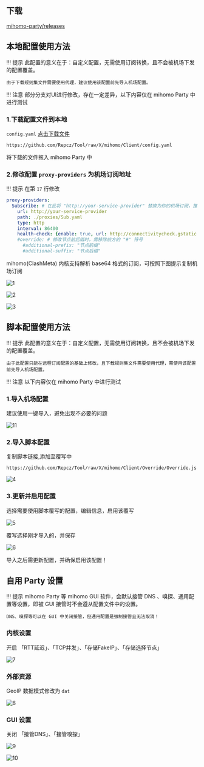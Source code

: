 ## 下载

[mihomo-party/releases](https://github.com/pompurin404/mihomo-party/releases)

## 本地配置使用方法

<!-- prettier-ignore -->
!!! 提示
    此配置的意义在于：自定义配置，无需使用订阅转换，且不会被机场下发的配置覆盖。

    由于下载规则集文件需要使用代理，建议使用该配置前先导入机场配置。

<!-- prettier-ignore -->
!!! 注意
    部分分支对UI进行修改，存在一定差异，以下内容仅在 mihomo Party 中进行测试

### 1.下载配置文件到本地

`config.yaml` 
<a id="downloadLink" href="https://github.com/Repcz/Tool/raw/X/mihomo/Client/config.yaml">点击下载文件</a>
<script>
  document.addEventListener('DOMContentLoaded', function () {
    const link = document.getElementById('downloadLink');
    link.addEventListener('click', function (event) {
      event.preventDefault();
      const url = this.href;
      const filename = url.substring(url.lastIndexOf('/') + 1);
      fetch(url)
        .then(response => response.blob())
        .then(blob => {
          const downloadUrl = URL.createObjectURL(blob);
          const a = document.createElement('a');
          a.href = downloadUrl;
          a.download = filename;
          document.body.appendChild(a);
          a.click();
          document.body.removeChild(a);
          URL.revokeObjectURL(downloadUrl);
        })
        .catch(console.error);
    });
  });
</script>

```
https://github.com/Repcz/Tool/raw/X/mihomo/Client/config.yaml
```

将下载的文件拖入 mihomo Party 中

### 2.修改配置 `proxy-providers` 为机场订阅地址

<!-- prettier-ignore -->
!!! 提示
    在第 `17` 行修改

```{.yaml linenums="15"}
proxy-providers:
  Subscribe: # 在此将 "http://your-service-provider" 替换为你的机场订阅，推荐使用 base64 或者 node list
    url: http://your-service-provider
    path: ./proxies/Sub.yaml
    type: http
    interval: 86400
    health-check: {enable: true, url: http://connectivitycheck.gstatic.com/generate_204, interval: 1800, timeout: 5000}
    #override: # 修改节点前后缀时，需移除前方的 "#" 符号
      #additional-prefix: "节点前缀"
      #additional-suffix: "节点后缀"    
```

mihomo(ClashMeta) 内核支持解析 base64 格式的订阅，可按照下图提示复制机场订阅

![1](../mihomo/Photo/1.webp)

![2](../mihomo/Photo/party1.webp)

![3](../mihomo/Photo/party2.webp)


## 脚本配置使用方法

<!-- prettier-ignore -->
!!! 提示
    此配置的意义在于：自定义配置，无需使用订阅转换，且不会被机场下发的配置覆盖。

    由于此配置只能在远程订阅配置的基础上修改，且下载规则集文件需要使用代理，需使用该配置前先导入机场配置。

<!-- prettier-ignore -->
!!! 注意
    以下内容仅在 mihomo Party 中进行测试

### 1.导入机场配置

建议使用一键导入，避免出现不必要的问题

![11](../mihomo/Photo/11.webp)

### 2.导入脚本配置

复制脚本链接,添加至覆写中

```
https://github.com/Repcz/Tool/raw/X/mihomo/Client/Override/Override.js
```

![4](../mihomo/Photo/party3.webp)

### 3.更新并启用配置

选择需要使用脚本覆写的配置，编辑信息，启用该覆写

![5](../mihomo/Photo/party4.webp)


覆写选择刚才导入的，并保存

![6](../mihomo/Photo/party5.webp)


导入之后需更新配置，并确保启用该配置！

## 自用 Party 设置

<!-- prettier-ignore -->
!!! 提示
    mihomo Party 等 mihomo GUI 软件，会默认接管 DNS 、嗅探、通用配置等设置，即被 GUI 接管时不会遵从配置文件中的设置。

    DNS、嗅探等可以在 GUI 中关闭接管，但通用配置是强制接管且无法取消！


### 内核设置

开启 「RTT延迟」、「TCP并发」、「存储FakeIP」、「存储选择节点」

![7](../mihomo/Photo/party6.webp)


### 外部资源

GeoIP 数据模式修改为 `dat`

![8](../mihomo/Photo/party7.webp)


### GUI 设置

关闭 「接管DNS」、「接管嗅探」

![9](../mihomo/Photo/party8.webp)

![10](../mihomo/Photo/party9.webp)


